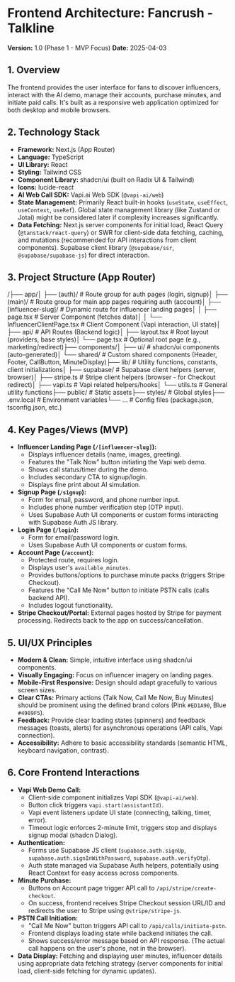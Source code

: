# Frontend Architecture: Fancrush - Talkline

**Version:** 1.0 (Phase 1 - MVP Focus)
**Date:** 2025-04-03

## 1. Overview

The frontend provides the user interface for fans to discover influencers, interact with the AI demo, manage their accounts, purchase minutes, and initiate paid calls. It's built as a responsive web application optimized for both desktop and mobile browsers.

## 2. Technology Stack

* **Framework:** Next.js (App Router)
* **Language:** TypeScript
* **UI Library:** React
* **Styling:** Tailwind CSS
* **Component Library:** shadcn/ui (built on Radix UI & Tailwind)
* **Icons:** lucide-react
* **AI Web Call SDK:** Vapi.ai Web SDK (`@vapi-ai/web`)
* **State Management:** Primarily React built-in hooks (`useState`, `useEffect`, `useContext`, `useRef`). Global state management library (like Zustand or Jotai) might be considered later if complexity increases significantly.
* **Data Fetching:** Next.js server components for initial load, React Query (`@tanstack/react-query`) or SWR for client-side data fetching, caching, and mutations (recommended for API interactions from client components). Supabase client library (`@supabase/ssr`, `@supabase/supabase-js`) for direct interaction.

## 3. Project Structure (App Router)

/├── app/│   ├── (auth)/             # Route group for auth pages (login, signup)│   ├── (main)/             # Route group for main app pages requiring auth (account)│   ├── [influencer-slug]/  # Dynamic route for influencer landing pages│   │   ├── page.tsx            # Server Component (fetches data)│   │   └── InfluencerClientPage.tsx # Client Component (Vapi interaction, UI state)│   ├── api/                  # API Routes (Backend logic)│   ├── layout.tsx          # Root layout (providers, base styles)│   └── page.tsx            # Optional root page (e.g., marketing/redirect)├── components/│   ├── ui/                 # shadcn/ui components (auto-generated)│   └── shared/             # Custom shared components (Header, Footer, CallButton, MinuteDisplay)├── lib/                    # Utility functions, constants, client initializations│   ├── supabase/           # Supabase client helpers (server, browser)│   ├── stripe.ts           # Stripe client helpers (browser - for Checkout redirect)│   ├── vapi.ts             # Vapi related helpers/hooks│   └── utils.ts            # General utility functions├── public/                 # Static assets├── styles/                 # Global styles├── .env.local              # Environment variables└── ...                     # Config files (package.json, tsconfig.json, etc.)
## 4. Key Pages/Views (MVP)

* **Influencer Landing Page (`/[influencer-slug]`):**
    * Displays influencer details (name, images, greeting).
    * Features the "Talk Now" button initiating the Vapi web demo.
    * Shows call status/timer during the demo.
    * Includes secondary CTA to signup/login.
    * Displays fine print about AI simulation.
* **Signup Page (`/signup`):**
    * Form for email, password, and phone number input.
    * Includes phone number verification step (OTP input).
    * Uses Supabase Auth UI components or custom forms interacting with Supabase Auth JS library.
* **Login Page (`/login`):**
    * Form for email/password login.
    * Uses Supabase Auth UI components or custom forms.
* **Account Page (`/account`):**
    * Protected route, requires login.
    * Displays user's `available_minutes`.
    * Provides buttons/options to purchase minute packs (triggers Stripe Checkout).
    * Features the "Call Me Now" button to initiate PSTN calls (calls backend API).
    * Includes logout functionality.
* **Stripe Checkout/Portal:** External pages hosted by Stripe for payment processing. Redirects back to the app on success/cancellation.

## 5. UI/UX Principles

* **Modern & Clean:** Simple, intuitive interface using shadcn/ui components.
* **Visually Engaging:** Focus on influencer imagery on landing pages.
* **Mobile-First Responsive:** Design should adapt gracefully to various screen sizes.
* **Clear CTAs:** Primary actions (Talk Now, Call Me Now, Buy Minutes) should be prominent using the defined brand colors (Pink `#ED1A90`, Blue `#4989F5`).
* **Feedback:** Provide clear loading states (spinners) and feedback messages (toasts, alerts) for asynchronous operations (API calls, Vapi connection).
* **Accessibility:** Adhere to basic accessibility standards (semantic HTML, keyboard navigation, contrast).

## 6. Core Frontend Interactions

* **Vapi Web Demo Call:**
    * Client-side component initializes Vapi SDK (`@vapi-ai/web`).
    * Button click triggers `vapi.start(assistantId)`.
    * Vapi event listeners update UI state (connecting, talking, timer, error).
    * Timeout logic enforces 2-minute limit, triggers stop and displays signup modal (shadcn Dialog).
* **Authentication:**
    * Forms use Supabase JS client (`supabase.auth.signUp`, `supabase.auth.signInWithPassword`, `supabase.auth.verifyOtp`).
    * Auth state managed via Supabase Auth helpers, potentially using React Context for easy access across components.
* **Minute Purchase:**
    * Buttons on Account page trigger API call to `/api/stripe/create-checkout`.
    * On success, frontend receives Stripe Checkout session URL/ID and redirects the user to Stripe using `@stripe/stripe-js`.
* **PSTN Call Initiation:**
    * "Call Me Now" button triggers API call to `/api/calls/initiate-pstn`.
    * Frontend displays loading state while backend initiates the call.
    * Shows success/error message based on API response. (The actual call happens on the user's phone, not in the browser).
* **Data Display:** Fetching and displaying user minutes, influencer details using appropriate data fetching strategy (server components for initial load, client-side fetching for dynamic updates).
